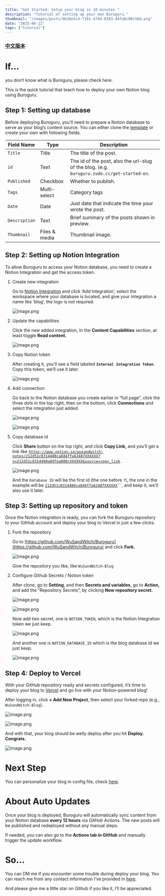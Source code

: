 ```yaml
---
title: "Get Started: Setup your blog in 10 minutes "
description: "Tutorial of setting up your own Buroguru."
thumbnail: "/images/posts/8b3be5c4-7181-474d-8383-44fa8c00c50d.png"
date: "2025-06-22"
tags: ["tutorial"]
---
```


### [中文版本](https://buroguru.zudo.cc/posts/get-started-zh)


# If…


you don’t know what is Buroguru, please check here.


This is the quick tutorial that teach how to deploy your own Notion blog using Buroguru.


## Step 1: Setting up database


Before deploying Buroguru, you'll need to prepare a Notion database to serve as your blog’s content source. You can either clone the [template](/21ad51c831448068b621f3b5def5dd2d) or create your own with following fields.


| Field Name    | Type          | Description                                                                                 |
| ------------- | ------------- | ------------------------------------------------------------------------------------------- |
| `Title`       | Title         | The title of the post.                                                                      |
| `id`          | Text          | The id of the post, also the url-slug of the blog. (e.g. `buruguru.zudo.cc/get-started-en`. |
| `Published`   | Checkbox      | Whether to publish.                                                                         |
| `Tags`        | Multi-select  | Category tags                                                                               |
| `Date`        | Date          | Just date that indicate the time your wrote the post.                                       |
| `Description` | Text          | Brief summary of the posts shown in preview.                                                |
| `Thumbnail`   | Files & media | Thumbnail image.                                                                            |


## Step 2: Setting up Notion Integration


To allow Buroguru to access your Notion database, you need to create a Notion Integration and get the access token.

1. Create new integration

	Go to [Notion Integration](https://www.notion.so/profile/integrations) and click ‘Add Integration’, select the workspace where your database is located, and give your integration a name like ‘blog’, the logo is not required.


	![image.png](/images/posts/d56dc2bf-5eb0-4884-aca4-ef469bdeb9ac.png)

2. Update the capabilities

	Click the new added integration, In the **Content Capabilities** section, at least toggle **Read content.**


	![image.png](/images/posts/b1c17ce4-6b23-4bdf-aa8e-fd177d4d4032.png)

3. Copy Notion token

	After creating it, you’ll see a field labeled **`Internal Integration Token`**. Copy this token, we’ll use it later.


	![image.png](/images/posts/d0a720dd-4113-4f06-a413-e554b61d5461.png)

4. Add connection

	Go back to the Notion database you create earlier in “full page”, click the three dots in the top right, then on the bottom, click **Connections** and select the integration just added.


	![image.png](/images/posts/7e8537af-3477-4625-b4c2-55bf99e19a24.png)


	![image.png](/images/posts/feaeece8-0cb0-477e-8c4c-7d865fcbc379.png)

5. Copy database id

	Click **Share** button on the top right, and click **Copy Link,** and you’ll get a link like [`https://www.notion.so/wusandwitch-notes/212d51c8314480ca8d4ffa62487XXXXXX?v=212d51c8314480a89fea000cXXXXXX&source=copy_link`](https://www.notion.so/wusandwitch-notes/212d51c8314480ca8d4ffa624873e734?v=212d51c8314480a89fea000c43f4e73f) .


	![image.png](/images/posts/28ba134a-9bba-4ff9-8be2-0b9cb45dc8ed.png)


	And the `Database ID` will be the first id (the one before `?`), the one in the example will be  [`212d51c8314480ca8d4ffa62487XXXXXX`](https://www.notion.so/wusandwitch-notes/212d51c8314480ca8d4ffa624873e734?v=212d51c8314480a89fea000c43f4e73f)```, and keep it, we'll also use it later.


## Step 3: Setting up repository and token


Once the Notion integration is ready, you can fork the Buroguru repository to your GitHub account and deploy your blog to Vercel in just a few clicks.

1. Fork the repository

	Go to [https://github.com/WuSandWitch/Buroguru](https://github.com/WuSandWitch/Buroguru) and click **Fork.**


	![image.png](/images/posts/3e9bc1d1-95ac-4a01-933b-9190fac1882e.png)


	Give the repository you like, like `WuSandWitch-Blog`

2. Configure Github Secrets /  Notion token

	After clone, go to **Setting**, and then **Secrets and variables**, go to **Action,** and add the “Repository Secrets”, by clicking **New repository secret.**


	![image.png](/images/posts/a47e5ee7-8df1-4844-a03e-9594414bcb03.png)


	![image.png](/images/posts/9ce50d2f-b244-4c58-a8d3-0fa83c324e4b.png)


	Now add two secret, one is `NOTION_TOKEN`, which is the Notion Integration token we just keep.


	![image.png](/images/posts/45bcf3ef-d7c7-43d7-978a-2b862c35619d.png)


	And another one is `NOTION_DATABASE_ID` which is the blog database id we just keep.


	![image.png](/images/posts/2de576d4-a7d3-4848-b74b-a0c3208c9865.png)


## Step 4: Deploy to Vercel


With your GitHub repository ready and secrets configured, it’s time to deploy your blog to [Vercel](https://vercel.com/) and go live with your Notion-powered blog!


After logging in, click **+ Add New Project**, then select your forked repo (e.g., `WuSandWitch-Blog`).


![image.png](/images/posts/925bb886-96da-4eb1-8181-73cd608f5383.png)


![image.png](/images/posts/5202c89e-e699-45a2-9f8b-ca4be090774d.png)


And with that, your blog should be welly deploy after you hit **Deploy. Congrats.**


![image.png](/images/posts/4a842656-4cc0-4e9a-9c1a-8a4fb458a85b.png)


# Next Step


You can personalize your blog in config file, check [here](https://buroguru.zudo.cc/posts/config-guide-en).


# About Auto Updates


Once your blog is deployed, Buroguru will automatically sync content from your Notion database **every 12 hours** via GitHub Actions. The new posts will be published and redeployed without any manual steps.


If needed, you can also go to the **Actions tab in GitHub** and manually trigger the update workflow.


# So…


You can DM me if you encounter some trouble during deploy your blog. You can reach me from any contact information I’ve provided in [here](https://wusandwitch.zudo.cc/).


And please give me a little star on Github if you like it, I’ll be appreciated.

